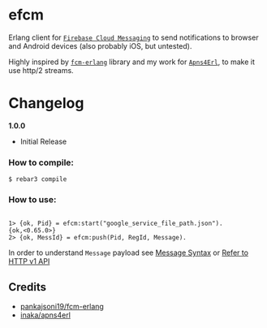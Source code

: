 efcm
=====

Erlang client for [`Firebase Cloud Messaging`](https://firebase.google.com/docs/cloud-messaging) to send notifications
to browser and Android devices (also probably iOS, but untested).

Highly inspired by [`fcm-erlang`](https://github.com/pankajsoni19/fcm-erlang) library and my
work for [`Apns4Erl`](https://github.com/inaka/apns4erl), to make it use http/2 streams.

# Changelog

__1.0.0__

* Initial Release

### How to compile:

    $ rebar3 compile

### How to use:


```

1> {ok, Pid} = efcm:start("google_service_file_path.json").
{ok,<0.65.0>}
2> {ok, MessId} = efcm:push(Pid, RegId, Message).
```

In order to understand `Message` payload see 
[Message Syntax](https://firebase.google.com/docs/cloud-messaging/http-server-ref#send-downstream)
or [Refer to HTTP v1 API](https://firebase.google.com/docs/cloud-messaging/send-message#rest)

## Credits

* [pankajsoni19/fcm-erlang](https://github.com/pankajsoni19/fcm-erlang)
* [inaka/apns4erl](https://github.com/inaka/apns4erl)